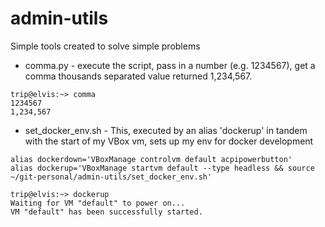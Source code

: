 # admin-utils

Simple tools created to solve simple problems

* comma.py - execute the script, pass in a number (e.g. 1234567), get a comma
thousands separated value returned 1,234,567.
```
trip@elvis:~> comma
1234567
1,234,567
```

* set_docker_env.sh - This, executed by an alias 'dockerup' in tandem with
the start of my VBox vm, sets up my env for docker development
```
alias dockerdown='VBoxManage controlvm default acpipowerbutton'
alias dockerup='VBoxManage startvm default --type headless && source ~/git-personal/admin-utils/set_docker_env.sh'
```
```
trip@elvis:~> dockerup
Waiting for VM "default" to power on...
VM "default" has been successfully started.
```
